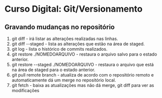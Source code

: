 # Curso Digital: Git/Versionamento

## Gravando mudanças no repositório

<ol>
    <li>git diff - irá listar as alterações realizadas nas linhas.</li>
    <li>git diff --staged - lista as alterações que estão na área de staged.</li>
    <li>git log - lista o histórico de commits realizados.</li>
    <li>git restore ./NOMEDOARQUIVO - restaura o arquivo salvo para o estado anterior.</li>
    <li>git restore --staged ./NOMEDOARQUIVO - restaura o arquivo que está na área de staged para o estado anterior.</li>
    <li>git pull remote branch - atualiza de acordo com o repositório remoto e automaticamente dá um merge no repositório local.</li>
    <li>git fetch - baixa as atualizações mas não dá merge, git diff para ver as modificações</li>
</ol>

